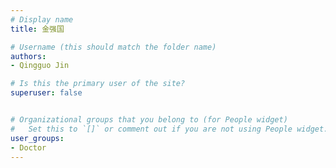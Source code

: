 ```yaml
---
# Display name
title: 金强国

# Username (this should match the folder name)
authors:
- Qingguo Jin

# Is this the primary user of the site?
superuser: false


# Organizational groups that you belong to (for People widget)
#   Set this to `[]` or comment out if you are not using People widget.
user_groups:
- Doctor
---
```

